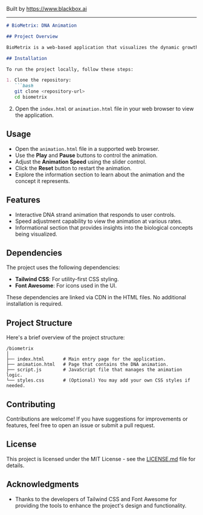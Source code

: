 
Built by https://www.blackbox.ai

---

```markdown
# BioMetrix: DNA Animation

## Project Overview

BioMetrix is a web-based application that visualizes the dynamic growth of neurological biometric DNA strands through animation. Users can control the animation, including playback and speed settings, while learning about the biological parameters that influence the DNA's structure. This project serves as an educational tool to help users understand complex biological concepts in an engaging format.

## Installation

To run the project locally, follow these steps:

1. Clone the repository:
   ```bash
   git clone <repository-url>
   cd biometrix
   ```

2. Open the `index.html` or `animation.html` file in your web browser to view the application.

## Usage

- Open the `animation.html` file in a supported web browser.
- Use the **Play** and **Pause** buttons to control the animation.
- Adjust the **Animation Speed** using the slider control.
- Click the **Reset** button to restart the animation.
- Explore the information section to learn about the animation and the concept it represents.

## Features

- Interactive DNA strand animation that responds to user controls.
- Speed adjustment capability to view the animation at various rates.
- Informational section that provides insights into the biological concepts being visualized.

## Dependencies

The project uses the following dependencies:

- **Tailwind CSS**: For utility-first CSS styling.
- **Font Awesome**: For icons used in the UI.

These dependencies are linked via CDN in the HTML files. No additional installation is required.

## Project Structure

Here's a brief overview of the project structure:

```
/biometrix
│
├── index.html       # Main entry page for the application.
├── animation.html   # Page that contains the DNA animation.
├── script.js        # JavaScript file that manages the animation logic.
└── styles.css       # (Optional) You may add your own CSS styles if needed.
```

## Contributing

Contributions are welcome! If you have suggestions for improvements or features, feel free to open an issue or submit a pull request.

## License

This project is licensed under the MIT License - see the [LICENSE.md](LICENSE.md) file for details.

## Acknowledgments

- Thanks to the developers of Tailwind CSS and Font Awesome for providing the tools to enhance the project's design and functionality.
```